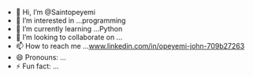 - 👋 Hi, I’m @Saintopeyemi
- 👀 I’m interested in ...programming
- 🌱 I’m currently learning ...Python
- 💞️ I’m looking to collaborate on ... 
- 📫 How to reach me ...www.linkedin.com/in/opeyemi-john-709b27263
- 😄 Pronouns: ...
- ⚡ Fun fact: ...

<!---
Saintopeyemi/Saintopeyemi is a ✨ special ✨ repository because its `README.md` (this file) appears on your GitHub profile.
You can click the Preview link to take a look at your changes.
--->

